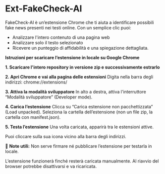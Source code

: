 # Ext-FakeCheck-AI
FakeCheck-AI è un’estensione Chrome che ti aiuta a identificare possibili fake news presenti nei testi online. Con un semplice clic puoi:  
  - Analizzare l'intero contenuto di una pagina web  
  - Analizzare solo il testo selezionato  
  - Ricevere un punteggio di affidabilità e una spiegazione dettagliata.

**Istruzioni per scaricare l’estensione in locale su Google Chrome**

**1. Scaricare l'intero repository in versione zip e successivamente estrarlo**

**2. Apri Chrome e vai alla pagina delle estensioni**
Digita nella barra degli indirizzi: chrome://extensions/

**3. Attiva la modalità sviluppatore**
In alto a destra, attiva l'interruttore “Modalità sviluppatore” (Developer mode).

**4. Carica l’estensione**
Clicca su “Carica estensione non pacchettizzata” (Load unpacked).
Seleziona la cartella dell’estensione (non un file zip, la cartella con manifest.json).

**5. Testa l’estensione**
Una volta caricata, apparirà tra le estensioni attive.

Puoi cliccare sulla sua icona vicino alla barra degli indirizzi.

📌 **Note utili:**
Non serve firmare né pubblicare l’estensione per testarla in locale.

L’estensione funzionerà finché resterà caricata manualmente. Al riavvio del browser potrebbe disattivarsi e va ricaricata.
